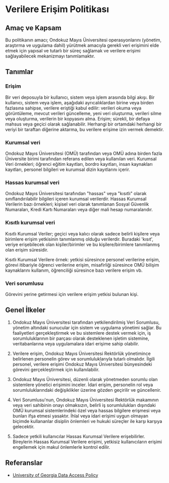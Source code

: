 Verilere Erişim Politikası
==========================

Amaç ve Kapsam
--------------

Bu politikanın amacı; Ondokuz Mayıs Üniversitesi operasyonlarını (yönetim,
araştırma ve uygulama dahil) yürütmek amacıyla gerekli veri erişimini elde etmek
için yapısal ve tutarlı bir süreç sağlamak ve verilere erişimi sağlayabilecek
mekanizmayı tanımlamaktır.

Tanımlar
--------

### Erişim

Bir veri deposuyla bir kullanıcı, sistem veya işlem arasında bilgi akışı. Bir
kullanıcı, sistem veya işlem, aşağıdaki ayrıcalıklardan birine veya birden
fazlasına sahipse, verilere eriştiği kabul edilir: verileri okuma veya
görüntüleme, mevcut verileri güncelleme, yeni veri oluşturma, verileri silme
veya oluşturma, verilerin bir kopyasını alma. Erişim; sürekli, bir defaya mahsus
veya geçici olarak sağlanabilir. Herhangi bir ortamdaki herhangi bir veriyi bir
taraftan diğerine aktarma, bu verilere erişime izin vermek demektir.

### Kurumsal veri

Ondokuz Mayıs Üniversitesi (OMÜ) tarafından veya OMÜ adına birden fazla
Üniversite birimi tarafından referans edilen veya kullanılan veri. Kurumsal Veri
örnekleri; öğrenci eğitim kayıtları, bordro kayıtları, insan kaynakları
kayıtları, personel bilgileri ve kurumsal dizin kayıtlarını içerir.

### Hassas kurumsal veri

Ondokuz Mayıs Üniversitesi tarafından "hassas" veya "kısıtlı" olarak
sınıflandırılabilir bilgileri içeren kurumsal verilerdir. Hassas Kurumsal
Verilerin bazı örnekleri; kişisel veri olarak tanımlanan Sosyal Güvenlik
Numaraları, Kredi Kartı Numaraları veya diğer mali hesap numaralarıdır.

### Kısıtlı kurumsal veri

Kısıtlı Kurumsal Veriler; geçici veya kalıcı olarak sadece belirli kişilere veya
birimlere erişim yetkisinin tanımlanmış olduğu verilerdir. Buradaki 'kısıt',
veriye erişebilecek olan kişiler/birimler ve bu kişilere/birimlere tanımlanmış
olan erişim süresidir.

Kısıtlı Kurumsal Verilere örnek: yetkisi süresince personel verilerine erişim,
görevi itibariyle öğrenci verilerine erişim, misafirliği süresince OMÜ bilişim
kaynaklarını kullanım, öğrenciliği süresince bazı verilere erişim vb.

### Veri sorumlusu

Görevini yerine getirmesi için verilere erişim yetkisi bulunan kişi.

Genel İlkeler
-------------

1. Ondokuz Mayıs Üniversitesi tarafından yetkilendirilmiş Veri Sorumlusu,
   yönetim altındaki sunucular için sistem ve uygulama yönetimi sağlar. Bu
   faaliyetleri gerçekleştirmek ve bu sistemlere destek vermek için, iş
   sorumluluklarının bir parçası olarak desteklenen işletim sistemine,
   veritabanlarına veya uygulamalara idari erişime sahip olabilir.

1. Verilere erişim, Ondokuz Mayıs Üniversitesi Rektörlük yönetimince belirlenen
   personelin görev ve sorumluluklarıyla tutarlı olmalıdır. İlgili personel,
   verilere erişimi Ondokuz Mayıs Üniversitesi bünyesindeki görevini
   gerçekleştirmek için kullanılabilir.

1. Ondokuz Mayıs Üniversitesi, düzenli olarak yönetmeden sorumlu olan sistemlere
   yönetici erişimini inceler. İdari erişim, personelin rol veya
   sorumluluklarındaki değişiklikler üzerine gözden geçirilir ve güncellenir.

1. Veri Sorumlusu'nun, Ondokuz Mayıs Üniversitesi Rektörlük makamının veya veri
   sahibinin onayı olmaksızın, belirli iş sorumlulukları dışındaki OMÜ kurumsal
   sistemlerindeki özel veya hassas bilgilere erişmesi veya bunları ifşa etmesi
   yasaktır. İhlal veya idari erişimi uygun olmayan biçimde kullananlar disiplin
   önlemleri ve hukuki süreçler ile karşı karşıya gelecektir.

1. Sadece yetkili kullanıcılar Hassas Kurumsal Verilere erişebilirler.
   Bireylerin Hassas Kurumsal Verilere erişimi, yetkisiz kullanıcıların erişimi
   engellemek için makul önlemlerle kontrol edilir.

Referanslar
----------

- [University of Georgia Data Access Policy](https://eits.uga.edu/access_and_security/infosec/pols_regs/policies/data_access/)
